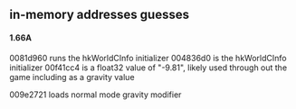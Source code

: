 ## in-memory addresses guesses

#### 1.66A
0081d960 runs the hkWorldCInfo initializer
004836d0 is the hkWorldCInfo initializer
00f41cc4 is a float32 value of "-9.81", likely used through out the game including as a gravity value

009e2721 loads normal mode gravity modifier
